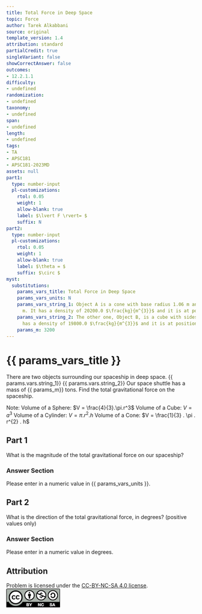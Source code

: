```yaml
---
title: Total Force in Deep Space
topic: Force
author: Tarek Alkabbani
source: original
template_version: 1.4
attribution: standard
partialCredit: true
singleVariant: false
showCorrectAnswer: false
outcomes:
- 12.2.1.1
difficulty:
- undefined
randomization:
- undefined
taxonomy:
- undefined
span:
- undefined
length:
- undefined
tags:
- TA
- APSC181
- APSC181-2023MD
assets: null
part1:
  type: number-input
  pl-customizations:
    rtol: 0.05
    weight: 1
    allow-blank: true
    label: $\lvert F \rvert= $
    suffix: N
part2:
  type: number-input
  pl-customizations:
    rtol: 0.05
    weight: 1
    allow-blank: true
    label: $\theta = $
    suffix: $\circ $
myst:
  substitutions:
    params_vars_title: Total Force in Deep Space
    params_vars_units: N
    params_vars_string_1: Object A is a cone with base radius 1.06 m and height 1.36
      m. It has a density of 20200.0 $\frac{kg}{m^{3}}$ and it is at position $(5,5)$.
    params_vars_string_2: The other one, Object B, is a cube with sides 1.54 m. It
      has a density of 19800.0 $\frac{kg}{m^{3}}$ and it is at position $(3,-4)$.
    params_m: 3200
---
```

# {{ params_vars_title }}
There are two objects surrounding our spaceship in deep space. {{ params.vars.string_1}} {{ params.vars.string_2}} Our space shuttle has a mass of {{ params_m}} tons. Find the total gravitational force on the spaceship.

Note:
Volume of a Sphere: $V = \frac{4}{3}.\pi.r^3$
Volume of a Cube: $V = a^3$
Volume of a Cylinder: $V = \pi . r^{2} . h$
Volume of a Cone: $V = \frac{1}{3} . \pi . r^{2} . h$

## Part 1

What is the magnitude of the total gravitational force on our spaceship?

### Answer Section

Please enter in a numeric value in {{ params_vars_units }}.

## Part 2

What is the direction of the total gravitational force, in degrees? (positive values only)

### Answer Section

Please enter in a numeric value in degrees.

## Attribution

Problem is licensed under the [CC-BY-NC-SA 4.0 license](https://creativecommons.org/licenses/by-nc-sa/4.0/).<br> ![The Creative Commons 4.0 license requiring attribution-BY, non-commercial-NC, and share-alike-SA license.](https://raw.githubusercontent.com/firasm/bits/master/by-nc-sa.png)